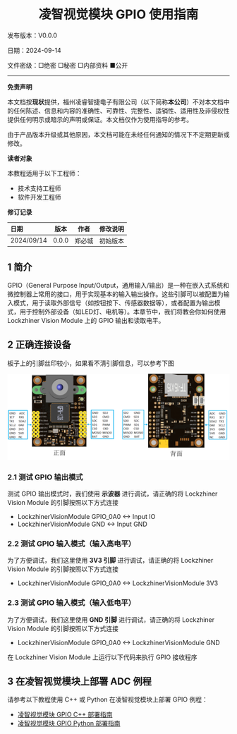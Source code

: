 <h1 align="center">凌智视觉模块 GPIO 使用指南</h1>

发布版本：V0.0.0

日期：2024-09-14

文件密级：□绝密 □秘密 □内部资料 ■公开  

---

**免责声明**  

本文档按**现状**提供，福州凌睿智捷电子有限公司（以下简称**本公司**）不对本文档中的任何陈述、信息和内容的准确性、可靠性、完整性、适销性、适用性及非侵权性提供任何明示或暗示的声明或保证。本文档仅作为使用指导的参考。  

由于产品版本升级或其他原因，本文档可能在未经任何通知的情况下不定期更新或修改。  

**读者对象**  

本教程适用于以下工程师：  

- 技术支持工程师  
- 软件开发工程师  

**修订记录**  

| **日期**   | **版本** | **作者** | **修改说明** |
| :--------- | -------- | -------- | ------------ |
| 2024/09/14 | 0.0.0    | 郑必城     | 初始版本     |

## 1 简介

GPIO（General Purpose Input/Output，通用输入/输出）是一种在嵌入式系统和微控制器上常用的接口，用于实现基本的输入输出操作。这些引脚可以被配置为输入模式，用于读取外部信号（如按钮按下、传感器数据等），或者配置为输出模式，用于控制外部设备（如LED灯、电机等）。本章节中，我们将教会你如何使用 Lockzhiner Vision Module 上的 GPIO 输出和读取电平。

## 2 正确连接设备

板子上的引脚丝印较小，如果看不清引脚信息，可以参考下图

![](../../../images/periphery.png)

### 2.1 测试 GPIO 输出模式

测试 GPIO 输出模式时，我们使用 **示波器** 进行调试，请正确的将 Lockzhiner Vision Module 的引脚按照以下方式连接

- LockzhinerVisionModule GPIO_0A0 <-> Input IO
- LockzhinerVisionModule GND <-> Input GND

### 2.2 测试 GPIO 输入模式（输入高电平）

为了方便调试，我们这里使用 **3V3 引脚** 进行调试，请正确的将 Lockzhiner Vision Module 的引脚按照以下方式连接

- LockzhinerVisionModule GPIO_0A0 <-> LockzhinerVisionModule 3V3

### 2.3 测试 GPIO 输入模式（输入低电平）

为了方便调试，我们这里使用 **GND 引脚** 进行调试，请正确的将 Lockzhiner Vision Module 的引脚按照以下方式连接

- LockzhinerVisionModule GPIO_0A0 <-> LockzhinerVisionModule GND

在 Lockzhiner Vision Module 上运行以下代码来执行 GPIO 接收程序

## 3 在凌智视觉模块上部署 ADC 例程

请参考以下教程使用 C++ 或 Python 在凌智视觉模块上部署 GPIO 例程：

- [凌智视觉模块 GPIO C++ 部署指南](./cpp/README.md)
- [凌智视觉模块 GPIO Python 部署指南](./python/README.md)
